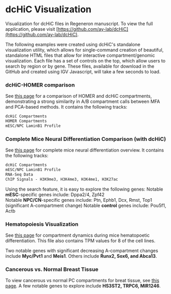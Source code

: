 # dcHiC Visualization

Visualization for dcHiC files in Regeneron manuscript. To view the full application, please visit [https://github.com/ay-lab/dcHiC](https://github.com/ay-lab/dcHiC). 

The following examples were created using dcHiC's standalone visualization utility, which allows for single-command creation of beautiful, standalone HTML files that allow for interactive compartment/genomic visualization. Each file has a set of controls on the top, which allow users to search by region or by gene. These files, available for download in the GitHub and created using IGV Javascript, will take a few seconds to load. 

### dcHiC-HOMER comparison 

See [this page](https://jeffreyywangg.github.io/dcHiCviz/dchic_homer.html) for a comparison of HOMER and dcHiC compartments, demonstrating a strong similarity in A/B compartment calls between MFA and PCA-based methods. It contains the following tracks: 
```markdown
dcHiC Compartments
HOMER Compartments
mESC/NPC LaminB1 Profile
```

### Complete Mice Neural Differentiation Comparison (with dcHiC)

See [this page](https://jeffreyywangg.github.io/dcHiCviz/multiWayMiceComplete.html) for complete mice neural differentiation overview. It contains the following tracks: 
```markdown
dcHiC Compartments
mESC/NPC LaminB1 Profile
RNA-Seq Data
ChIP Signals - H3K9me3, H3K4me3, H3K4me1, H3K27ac
```

Using the search feature, it is easy to explore the following genes: 
Notable **mESC**-specific genes include: Dppa2/4, Zpf42   
Notable **NPC/CN**-specific genes include: Ptn, Ephb1, Dcx, Rmst, Top1 (significant A-compartment change) 
Notable **control** genes include: Pou5f1, Actb

### Hematopoiesis Visualization

See [this page](https://jeffreyywangg.github.io/dcHiCviz/hematopoiesis.html) for compartment dynamics during mice hematopoetic differentiation. This file also contains TPM values for 8 of the cell lines. 

Two notable genes with significant decreasing A-compartment changes include **Myc/Pvt1** and **Meis1**. Others include **Runx2, Sox6, and Abca13**. 

### Cancerous vs. Normal Breast Tissue 

To view cancerous vs normal PC compartments for breat tissue, see [this page](https://jeffreyywangg.github.io/dcHiCviz/breast_cancer_vs_normal.html). A few notable genes to explore include **HS3ST2, TRPC6, MIR1246**. 
